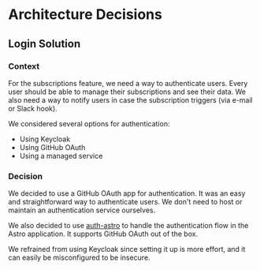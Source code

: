 # Architecture Decisions

## Login Solution

### Context

For the subscriptions feature, we need a way to authenticate users.
Every user should be able to manage their subscriptions and see their data.
We also need a way to notify users in case the subscription triggers (via e-mail or Slack hook).

We considered several options for authentication:
* Using Keycloak
* Using GitHub OAuth
* Using a managed service

### Decision

We decided to use a GitHub OAuth app for authentication.
It was an easy and straightforward way to authenticate users.
We don't need to host or maintain an authentication service ourselves.

We also decided to use [auth-astro](https://github.com/nowaythatworked/auth-astro)
to handle the authentication flow in the Astro application.
It supports GitHub OAuth out of the box.

We refrained from using Keycloak since setting it up is more effort, and it can easily be misconfigured to be insecure.
